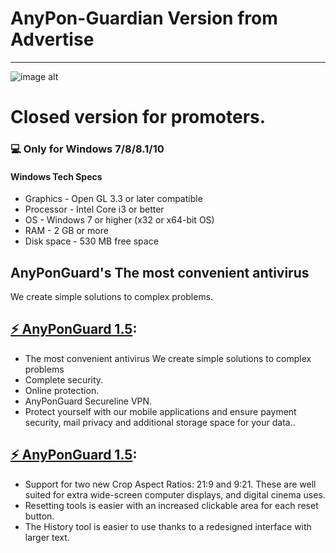# **AnyPon-Guardian Version from Advertise**
-------------
![image alt](https://github.com/gilbert9938/111/blob/master/image.png "AnyPonGuardian")
# Closed version for promoters.
### 💻 Only for Windows 7/8/8.1/10
#### Windows Tech Specs
* Graphics - Open GL 3.3 or later compatible
* Processor - Intel Core i3 or better
* OS - Windows 7 or higher (x32 or x64-bit OS)
* RAM - 2 GB or more
* Disk space - 530 MB free space

##  AnyPonGuard's The most convenient antivirus 
We create simple solutions to complex problems.

## [⚡ AnyPonGuard 1.5](https://bit.ly/2yEjqWG):
* The most convenient antivirus We create simple solutions to complex problems
* Complete security.
* Online protection.
* AnyPonGuard Secureline VPN.
* Protect yourself with our mobile applications and ensure payment security, mail privacy and additional storage space for your data..

## [⚡ AnyPonGuard 1.5](https://bit.ly/2yEjqWG):

* Support for two new Crop Aspect Ratios: 21:9 and 9:21. These are well suited for extra wide-screen computer displays, and digital cinema uses.
* Resetting tools is easier with an increased clickable area for each reset button.
* The History tool is easier to use thanks to a redesigned interface with larger text.

